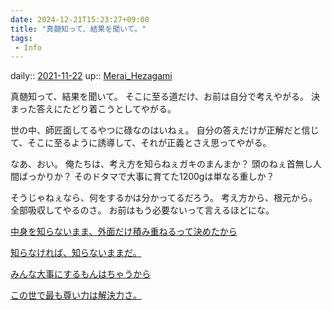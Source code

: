 ```yaml
---
date: 2024-12-21T15:23:27+09:00
title: "真髄知って、結果を聞いて。"
tags:
 - Info
---
```


daily:: [2021-11-22](Daily_Note/2021-11-22.md)
up:: [Merai_Hezagami](../Bar/Novel/Nacaria/Merai_Hezagami.md)

真髄知って、結果を聞いて。
そこに至る道だけ、お前は自分で考えやがる。
決まった答えにたどり着こうとしてやがる。

世の中、師匠面してるやつに碌なのはいねぇ。
自分の答えだけが正解だと信じて、そこに至るように誘導して、それが正義とさえ思ってやがる。

なあ、おい。
俺たちは、考え方を知らねぇガキのまんまか？
頭のねぇ首無し人間ばっかりか？
そのドタマで大事に育てた1200gは単なる重しか？

そうじゃねぇなら、何をするかは分かってるだろう。
考え方から、根元から。全部吸収してやるのさ。
お前はもう必要ないって言えるほどにな。


[中身を知らないまま、外面だけ積み重ねるって決めたから](中身を知らないまま、外面だけ積み重ねるって決めたから.md)


[知らなければ、知らないままだ。](知らなければ、知らないままだ。.md)


[みんな大事にするもんはちゃうから](Info/みんな大事にするもんはちゃうから.md)


[この世で最も尊い力は解決力さ。](Info/この世で最も尊い力は解決力さ。.md)